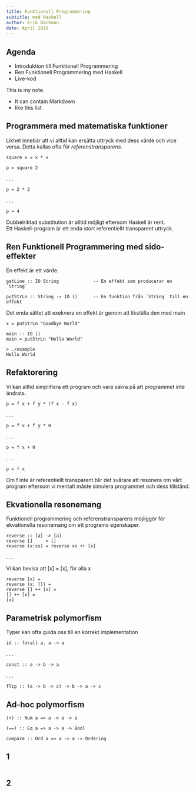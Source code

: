 ```yaml
---
title: Funktionell Programmering
subtitle: med Haskell
author: Erik Bäckman
date: April 2019
---
```


## Agenda

* Introduktion till Funktionell Programmering
* Ren Funktionell Programmering med Haskell
* Live-kod

<div class="notes">
This is my note.

- It can contain Markdown
- like this list

</div>

## Programmera med matematiska funktioner

Likhet innebär att vi alltid kan ersätta uttryck med dess värde och vice
versa. Detta kallas ofta för _referenstransparens_.
```{.haskell}
square x = x * x

p = square 2
```
. . .
```{.haskell}
p = 2 * 2
```
. . .
```{.haskell}
p = 4
```
Dubbelriktad substitution är alltid möjligt eftersom Haskell är rent.</br>
Ett Haskell-program är ett enda stort referentiellt transparent uttryck.

## Ren Funktionell Programmering med sido-effekter

En effekt är ett värde.
```{.haskell}
getLine :: IO String             -- En effekt som producerar en `String`

putStrLn :: String -> IO ()      -- En funktion från `String` till en effekt
```

Det enda sättet att exekvera en effekt är genom att likställa den med main

```{.haskell}
x = putStrLn "Goodbye World"

main :: IO ()
main = putStrLn "Hello World"
```

```
> ./example
Hello World
```

## Refaktorering
Vi kan alltid simplifiera ett program och vara säkra på att programmet inte ändrats.
```{.haskell}
p = f x + f y * (f x - f x)
```
. . . 

```{.haskell}
p = f x + f y * 0
```

. . . 

```{.haskell}
p = f x + 0
```

. . . 

```{.haskell}
p = f x
```
Om f inte är referentiellt transparent blir det svårare att resonera om vårt
program eftersom vi mentalt måste simulera programmet och dess tillstånd.

## Ekvationella resonemang
Funktionell programmering och referenstransparens möjliggör för ekvationella
resonemang om ett programs egenskaper.

```{.haskell}
reverse :: [a] -> [a]
reverse []     = []
reverse (x:xs) = reverse xs ++ [x]
```
. . . 

Vi kan bevisa att [x] = [x], för alla x

```{.haskell}
reverse [x] =
reverse (x: []) =
reverse [] ++ [x] =
[] ++ [x] =
[x]
```

## Parametrisk polymorfism

Typer kan ofta guida oss till en korrekt implementation
```{.haskell}
id :: forall a. a -> a
```
. . .

```{.haskell}
const :: a -> b -> a
```
. . .

```{.haskell}
flip :: (a -> b -> c) -> b -> a -> c
```

## Ad-hoc polymorfism

```{.haskell}
(+) :: Num a => a -> a -> a 
```

```{.haskell}
(==) :: Eq a => a -> a -> Bool
```

```{.haskell}
compare :: Ord a => a -> a -> Ordering
```


## 1
```{.haskell include=src/examples/Examples.hs snippet=simple-sum-product}
```
## 2
```{.haskell emphasize=2:14-2:14,3:16-3:16,6:18-6:18,7:20-7:20 include=src/examples/Examples.hs snippet=simple-sum-product}
```


